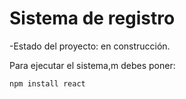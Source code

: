 <h1> Sistema de registro</h1>

-Estado del proyecto: en construcción.

Para ejecutar el sistema,m debes poner:

```npm install react```
